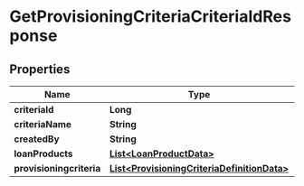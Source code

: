 # GetProvisioningCriteriaCriteriaIdResponse

## Properties
Name | Type | Description | Notes
------------ | ------------- | ------------- | -------------
**criteriaId** | **Long** |  |  [optional]
**criteriaName** | **String** |  |  [optional]
**createdBy** | **String** |  |  [optional]
**loanProducts** | [**List&lt;LoanProductData&gt;**](LoanProductData.md) |  |  [optional]
**provisioningcriteria** | [**List&lt;ProvisioningCriteriaDefinitionData&gt;**](ProvisioningCriteriaDefinitionData.md) |  |  [optional]
